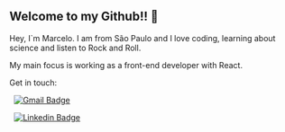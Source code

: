 ## Welcome to my Github!! 👋

Hey, I`m Marcelo. I am from São Paulo and I love coding, learning about science and listen to Rock and Roll.

My main focus is working as a front-end developer with React.

Get in touch: 

&nbsp; [![Gmail Badge](https://img.shields.io/badge/-marcelovqvd@gmail.com-c14438?style=flat-square&logo=Gmail&logoColor=white&link=mailto:marcelovqvd@gmail.com)](mailto:marcelovqvd@gmail.com) 

&nbsp; [![Linkedin Badge](https://img.shields.io/badge/-Marcelo-c14438?style=blue-square&logo=Linkedin&logoColor=white&link=https://www.linkedin.com/in/marcelovqvd/)](https://www.linkedin.com/in/marcelovqvd/) 
